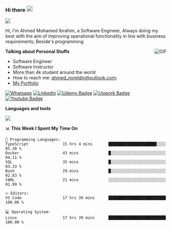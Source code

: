 ### Hi there <img src="https://raw.githubusercontent.com/MartinHeinz/MartinHeinz/master/wave.gif" width="20px">

![](https://komarev.com/ghpvc/?username=2hmad&color=lightgrey)

Hi, I'm Ahmed Mohamed Ibrahim, a Software Engineer, Always doing my best with the aim of improving operational functionality in line with business requirements; Beside's programming

  <img align="right" alt="GIF" src="https://media.giphy.com/media/836HiJc7pgzy8iNXCn/giphy.gif" />
  
**Talking about Personal Stuffs**

- Software Engineer
- Software Instructor
- More than 4k student around the world
- How to reach me: ahmed_noreldin@outlook.com;
- [My Portfolio](https://ahmednoreldin.com)

[![Whatsapp](https://img.shields.io/badge/WhatsApp-25D366?style=for-the-badge&logo=whatsapp&logoColor=white)](http://wa.me/201275457924)
[![Linkedin](https://img.shields.io/badge/LinkedIn-0077B5?style=for-the-badge&logo=linkedin&logoColor=white)](https://www.linkedin.com/in/ahmednoreldin)
[![Udemy Badge](https://img.shields.io/badge/Udemy-EC5252?style=for-the-badge&logo=Udemy&logoColor=white)](https://www.udemy.com/user/ahmed-mohamed-1/) 
[![Upwork Badge](https://img.shields.io/badge/Upwork-14a800?style=for-the-badge&logo=Upwork&logoColor=white)](https://www.upwork.com/freelancers/~01788957435aed0aa5)
[![Youtube Badge](https://img.shields.io/badge/youtube-FF0000?style=for-the-badge&logo=youtube&logoColor=white)](https://www.youtube.com/@code_with_ahmed)

**Languages and tools**  

<img src="https://skillicons.dev/icons?i=aws,gcp,azure,react,vue,flutter,php,cpp,docker,elasticsearch,express,git,githubactions,go,grafana,graphql,java,kafka,kubernetes,laravel,mongodb,mysql,nestjs,nextjs,nodejs,nuxtjs,php,postgres,postman,react,redis,redux,spring,sqlite,ts">

<!--START_SECTION:waka-->
📊 **This Week I Spent My Time On** 

```text
💬 Programming Languages: 
TypeScript               15 hrs 4 mins       █████████████████████░░░░   85.38 % 
Docker                   43 mins             █░░░░░░░░░░░░░░░░░░░░░░░░   04.11 % 
SQL                      35 mins             █░░░░░░░░░░░░░░░░░░░░░░░░   03.33 % 
Bash                     29 mins             █░░░░░░░░░░░░░░░░░░░░░░░░   02.83 % 
YAML                     21 mins             ░░░░░░░░░░░░░░░░░░░░░░░░░   01.99 % 

🔥 Editors: 
VS Code                  17 hrs 39 mins      █████████████████████████   100.00 % 

💻 Operating System: 
Linux                    17 hrs 39 mins      █████████████████████████   100.00 % 
```


<!--END_SECTION:waka-->
 
